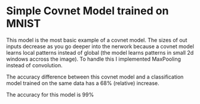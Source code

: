 <h1>Simple Covnet Model trained on MNIST</h1>

This model is the most basic example of a covnet model. The sizes of out inputs decrease as you go deeper into the nerwork because a covnet model learns local patterns instead of global (the model learns patterns in small 2d windows accross the image). To handle this I implemented MaxPooling instead of convolution. 

The accuracy difference between this covnet model and a classification model trained on the same data has a 68% (relative) increase.

The accuracy for this model is 99%
